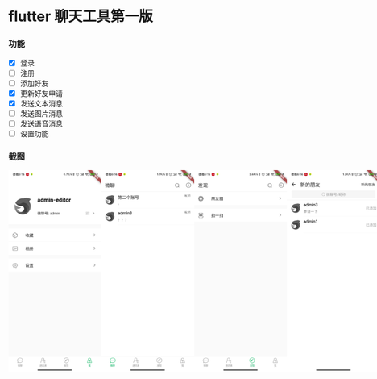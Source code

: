 # flutter 聊天工具第一版

### 功能
- [x] 登录
- [ ] 注册
- [ ] 添加好友
- [x] 更新好友申请
- [x] 发送文本消息
- [ ] 发送图片消息
- [ ] 发送语音消息
- [ ] 设置功能

### 截图

<div style="display: flex;">
  <img src="https://github.com/lazybo-code/micro_chat_flutter/blob/master/github/images/WechatIMG45.jpeg" width="200" height="400" />
  <img src="https://github.com/lazybo-code/micro_chat_flutter/blob/master/github/images/WechatIMG46.jpeg" width="200" height="400" />
  <img src="https://github.com/lazybo-code/micro_chat_flutter/blob/master/github/images/WechatIMG47.jpeg" width="200" height="400" />
  <img src="https://github.com/lazybo-code/micro_chat_flutter/blob/master/github/images/WechatIMG48.jpeg" width="200" height="400" />
  <img src="https://github.com/lazybo-code/micro_chat_flutter/blob/master/github/images/WechatIMG49.jpeg" width="200" height="400" />
  <img src="https://github.com/lazybo-code/micro_chat_flutter/blob/master/github/images/WechatIMG50.jpeg" width="200" height="400" />
  <img src="https://github.com/lazybo-code/micro_chat_flutter/blob/master/github/images/WechatIMG51.jpeg" width="200" height="400" />
  <img src="https://github.com/lazybo-code/micro_chat_flutter/blob/master/github/images/WechatIMG52.jpeg" width="200" height="400" />
</div>

